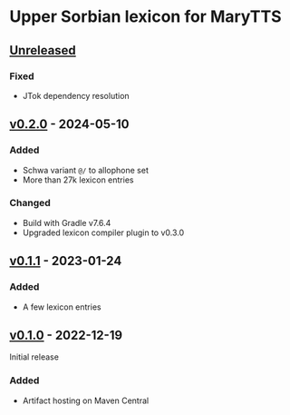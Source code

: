 Upper Sorbian lexicon for MaryTTS
=================================

[Unreleased]
------------

### Fixed

- JTok dependency resolution

[v0.2.0] - 2024-05-10
---------------------

### Added

- Schwa variant `@/` to allophone set
- More than 27k lexicon entries

### Changed

- Build with Gradle v7.6.4
- Upgraded lexicon compiler plugin to v0.3.0

[v0.1.1] - 2023-01-24
---------------------

### Added

- A few lexicon entries

[v0.1.0] - 2022-12-19
---------------------

Initial release

### Added

- Artifact hosting on Maven Central

[Unreleased]: https://github.com/marytts/marytts-lexicon-hsb/tree/master
[v0.2.0]: https://github.com/marytts/marytts-lexicon-hsb/releases/tag/v0.2.0
[v0.1.1]: https://github.com/marytts/marytts-lexicon-hsb/releases/tag/v0.1.1
[v0.1.0]: https://github.com/marytts/marytts-lexicon-hsb/releases/tag/v0.1.0
